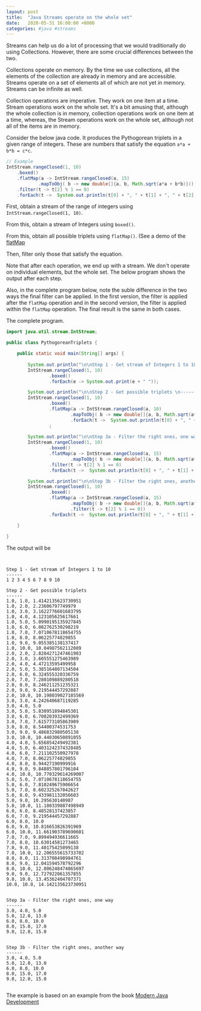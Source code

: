 ```yaml
---
layout: post
title:  "Java Streams operate on the whole set"
date:   2020-05-31 16:00:00 +0000
categories: #java #streams
---
```


Streams can help us do a lot of processing that we would traditionally do using Collections. However, there are some crucial differences between the two.

Collections operate on memory. By the time we use collections, all the elements of the collection are already in memory and are accessible. Streams operate on a set of elements all of which are not yet in memory. Streams can be infinite as well.

Collection operations are imperative. They work on one item at a time. Stream operations work on the whole set. It's a bit amusing that, although the whole collection is in memory, collection operations work on one item at a time, whereas, the Stream operations work on the whole set, although not all of the items are in memory. 

Consider the below java code. It produces the Pythogorean triplets in a given range of integers. These are numbers that satisfy the equation `a*a + b*b = c*c`. 

```java
// Example
IntStream.rangeClosed(1, 10)
	.boxed() 
	.flatMap(a -> IntStream.rangeClosed(a, 15) 
			.mapToObj( b -> new double[]{a, b, Math.sqrt(a*a + b*b)}))  
	.filter(t -> t[2] % 1 == 0)
	.forEach(t ->  System.out.println(t[0] + ", " + t[1] + ", " + t[2]));

```

First, obtain a stream of the range of integers using `IntStream.rangeClosed(1, 10)`. 

From this, obtain a stream of Integers using `boxed()`.

From this, obtain all possible triplets using `flatMap()`. (See a demo of the [flatMap](https://vikrampawar.github.io/java/streams/flatmap/2020/05/31/Java-Streams-Flatmap.html)

Then, filter only those that satisfy the equation.

Note that after each operation, we end up with a stream. We don't operate on individual elements, but the whole set. The below program shows the output after each step.

Also, in the complete program below, note the suble difference in the two ways the final filter can be applied. In the first version, the filter is applied after the `flatMap` operation and in the second version, the filter is applied within the `flatMap` operation. The final result is the same in both cases.

The complete program.

```java
import java.util.stream.IntStream;

public class PythogoreanTriplets {

	public static void main(String[] args) {
		
		System.out.println("\n\nStep 1 - Get stream of Integers 1 to 10 \n------");		
		IntStream.rangeClosed(1, 10)
				.boxed()
				.forEach(e -> System.out.print(e + " "));

		System.out.println("\n\nStep 2 - Get possible triplets \n------");		
		IntStream.rangeClosed(1, 10)
				.boxed()
				.flatMap(a -> IntStream.rangeClosed(a, 10)
						.mapToObj( b -> new double[]{a, b, Math.sqrt(a*a + b*b)}))						
						.forEach(t ->  System.out.println(t[0] + ", " + t[1] + ", " + t[2]))
				;
			
		System.out.println("\n\nStep 3a - Filter the right ones, one way \n------");
		IntStream.rangeClosed(1, 10)
				.boxed() 
				.flatMap(a -> IntStream.rangeClosed(a, 15) 
						.mapToObj( b -> new double[]{a, b, Math.sqrt(a*a + b*b)}))  
				.filter(t -> t[2] % 1 == 0)
				.forEach(t ->  System.out.println(t[0] + ", " + t[1] + ", " + t[2]));

		System.out.println("\n\nStep 3b - Filter the right ones, another way \n------");
		IntStream.rangeClosed(1, 10)
				.boxed() 
				.flatMap(a -> IntStream.rangeClosed(a, 15) 
						.mapToObj( b -> new double[]{a, b, Math.sqrt(a*a + b*b)})  
						.filter(t -> t[2] % 1 == 0))
				.forEach(t ->  System.out.println(t[0] + ", " + t[1] + ", " + t[2]));

	}
	
}
```

The output will be 

```


Step 1 - Get stream of Integers 1 to 10 
------
1 2 3 4 5 6 7 8 9 10 

Step 2 - Get possible triplets 
------
1.0, 1.0, 1.4142135623730951
1.0, 2.0, 2.23606797749979
1.0, 3.0, 3.1622776601683795
1.0, 4.0, 4.123105625617661
1.0, 5.0, 5.0990195135927845
1.0, 6.0, 6.082762530298219
1.0, 7.0, 7.0710678118654755
1.0, 8.0, 8.06225774829855
1.0, 9.0, 9.055385138137417
1.0, 10.0, 10.04987562112089
2.0, 2.0, 2.8284271247461903
2.0, 3.0, 3.605551275463989
2.0, 4.0, 4.47213595499958
2.0, 5.0, 5.385164807134504
2.0, 6.0, 6.324555320336759
2.0, 7.0, 7.280109889280518
2.0, 8.0, 8.246211251235321
2.0, 9.0, 9.219544457292887
2.0, 10.0, 10.198039027185569
3.0, 3.0, 4.242640687119285
3.0, 4.0, 5.0
3.0, 5.0, 5.830951894845301
3.0, 6.0, 6.708203932499369
3.0, 7.0, 7.615773105863909
3.0, 8.0, 8.54400374531753
3.0, 9.0, 9.486832980505138
3.0, 10.0, 10.44030650891055
4.0, 4.0, 5.656854249492381
4.0, 5.0, 6.4031242374328485
4.0, 6.0, 7.211102550927978
4.0, 7.0, 8.06225774829855
4.0, 8.0, 8.94427190999916
4.0, 9.0, 9.848857801796104
4.0, 10.0, 10.770329614269007
5.0, 5.0, 7.0710678118654755
5.0, 6.0, 7.810249675906654
5.0, 7.0, 8.602325267042627
5.0, 8.0, 9.433981132056603
5.0, 9.0, 10.295630140987
5.0, 10.0, 11.180339887498949
6.0, 6.0, 8.48528137423857
6.0, 7.0, 9.219544457292887
6.0, 8.0, 10.0
6.0, 9.0, 10.816653826391969
6.0, 10.0, 11.661903789690601
7.0, 7.0, 9.899494936611665
7.0, 8.0, 10.63014581273465
7.0, 9.0, 11.40175425099138
7.0, 10.0, 12.206555615733702
8.0, 8.0, 11.313708498984761
8.0, 9.0, 12.041594578792296
8.0, 10.0, 12.806248474865697
9.0, 9.0, 12.727922061357855
9.0, 10.0, 13.45362404707371
10.0, 10.0, 14.142135623730951


Step 3a - Filter the right ones, one way 
------
3.0, 4.0, 5.0
5.0, 12.0, 13.0
6.0, 8.0, 10.0
8.0, 15.0, 17.0
9.0, 12.0, 15.0


Step 3b - Filter the right ones, another way 
------
3.0, 4.0, 5.0
5.0, 12.0, 13.0
6.0, 8.0, 10.0
8.0, 15.0, 17.0
9.0, 12.0, 15.0


```


The example is based on an example from the book [Modern Java Development](https://www.amazon.co.uk/Modern-Java-Action-functional-programming/dp/1617293563/ref=sr_1_1?dchild=1&keywords=modern+java+development&qid=1590920080&sr=8-1)


